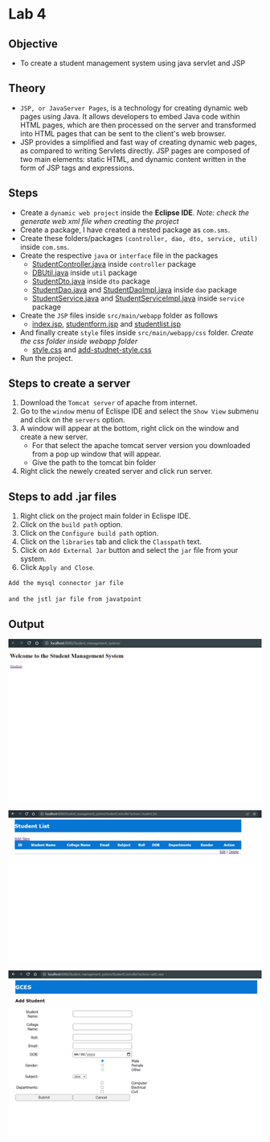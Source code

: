 # Lab 4

## Objective

- To create a student management system using java servlet and JSP

## Theory

- `JSP, or JavaServer Pages`, is a technology for creating dynamic web pages using Java. It allows developers to embed Java code within HTML pages, which are then processed on the server and transformed into HTML pages that can be sent to the client's web browser.
- JSP provides a simplified and fast way of creating dynamic web pages, as compared to writing Servlets directly. JSP pages are composed of two main elements: static HTML, and dynamic content written in the form of JSP tags and expressions.

## Steps

- Create a `dynamic web project` inside the **Eclipse IDE**. *Note: check the generate web xml file when creating the project*
- Create a package, I have created a nested package as `com.sms`.
- Create these folders/packages `(controller, dao, dto, service, util)` inside `com.sms`.
- Create the respective `java` or `interface` file in the packages
    - [StudentController.java](https://github.com/college-related/Labs-7th-sems/blob/main/Enterprise%20Application%20Development%20(EAD)/assignments/assignment1/src/main/java/com/sms/controller/StudentController.java) inside `controller` package
    - [DBUtil.java](https://github.com/college-related/Labs-7th-sems/blob/main/Enterprise%20Application%20Development%20(EAD)/assignments/assignment1/src/main/java/com/sms/util/DBUtil.java) inside `util` package
    - [StudentDto.java](https://github.com/college-related/Labs-7th-sems/blob/main/Enterprise%20Application%20Development%20(EAD)/assignments/assignment1/src/main/java/com/sms/dto/StudentDto.java) inside `dto` package
    - [StudentDao.java](https://github.com/college-related/Labs-7th-sems/blob/main/Enterprise%20Application%20Development%20(EAD)/assignments/assignment1/src/main/java/com/sms/dao/StudentDao.java) and [StudentDaoImpl.java](https://github.com/college-related/Labs-7th-sems/blob/main/Enterprise%20Application%20Development%20(EAD)/assignments/assignment1/src/main/java/com/sms/dao/StudentDaoImpl.java) inside `dao` package
    - [StudentService.java](https://github.com/college-related/Labs-7th-sems/blob/main/Enterprise%20Application%20Development%20(EAD)/assignments/assignment1/src/main/java/com/sms/service/StudentService.java) and [StudentServiceImpl.java](https://github.com/college-related/Labs-7th-sems/blob/main/Enterprise%20Application%20Development%20(EAD)/assignments/assignment1/src/main/java/com/sms/service/StudentServiceImpl.java) inside `service` package
- Create the `JSP` files inside `src/main/webapp` folder as follows
    - [index.jsp](https://github.com/college-related/Labs-7th-sems/blob/main/Enterprise%20Application%20Development%20(EAD)/assignments/assignment1/src/main/webapp/index.jsp), [studentform.jsp](https://github.com/college-related/Labs-7th-sems/blob/main/Enterprise%20Application%20Development%20(EAD)/assignments/assignment1/src/main/webapp/studentform.jsp) and [studentlist.jsp](https://github.com/college-related/Labs-7th-sems/blob/main/Enterprise%20Application%20Development%20(EAD)/assignments/assignment1/src/main/webapp/studentlist.jsp)
- And finally create `style` files inside `src/main/webapp/css` folder. *Create the css folder inside webapp folder*
    - [style.css](https://github.com/college-related/Labs-7th-sems/blob/main/Enterprise%20Application%20Development%20(EAD)/assignments/assignment1/src/main/webapp/css/style.css) and [add-studnet-style.css](https://github.com/college-related/Labs-7th-sems/blob/main/Enterprise%20Application%20Development%20(EAD)/assignments/assignment1/src/main/webapp/css/add-student-style.css)
- Run the project.

## Steps to create a server

1. Download the `Tomcat server` of apache from internet.
2. Go to the `window` menu of Eclispe IDE and select the `Show View` submenu and click on the `servers` option.
3. A window will appear at the bottom, right click on the window and create a new server.
    - For that select the apache tomcat server version you downloaded from a pop up window that will appear.
    - Give the path to the tomcat bin folder
4. Right click the newely created server and click run server. 

## Steps to add .jar files

1. Right click on the project main folder in Eclispe IDE.
2. Click on the `build path` option.
3. Click on the `Configure build path` option.
4. Click on the `libraries` tab and click the `Classpath` text.
5. Click on `Add External Jar` button and select the `jar` file from your system.
6. Click `Apply and Close`.

```
Add the mysql connector jar file

and the jstl jar file from javatpoint
```

## Output

![SMS home page](../../assets/sms_index.png)

![SMS Student List](../../assets/sms_list.png)

![SMS Student Add Form](../../assets/sms_form.png)